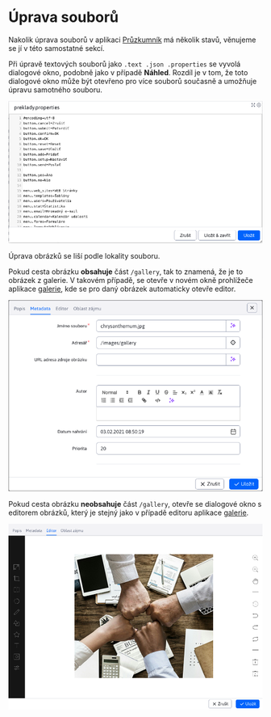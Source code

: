 # Úprava souborů

Nakolik úprava souborů v aplikaci [Průzkumník](../../fbrowser/README.md) má několik stavů, věnujeme se jí v této samostatné sekcí.

Při úpravě textových souborů jako `.text .json .properties` se vyvolá dialogové okno, podobně jako v případě **Náhled**. Rozdíl je v tom, že toto dialogové okno může být otevřeno pro více souborů současně a umožňuje úpravu samotného souboru.

![](edit_file.png)

Úprava obrázků se liší podle lokality souboru.

Pokud cesta obrázku **obsahuje** část `/gallery`, tak to znamená, že je to obrázek z galerie. V takovém případě, se otevře v novém okně prohlížeče aplikace [galerie](../../../../redactor/apps/gallery/README.md), kde se pro daný obrázek automaticky otevře editor.

![](edit_image_gallery.png)

Pokud cesta obrázku **neobsahuje** část `/gallery`, otevře se dialogové okno s editorem obrázků, který je stejný jako v případě editoru aplikace [galerie](../../../../redactor/apps/gallery/README.md).

![](edit_image_tui.png)
